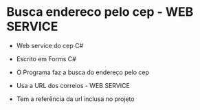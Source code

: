 # Busca endereco pelo cep - WEB SERVICE
- Web service do cep C#
 
- Escrito em Forms C#
 
- O Programa faz a busca do endereço pelo cep

- Usa a URL dos correios - WEB SERVICE

- Tem a referência da url inclusa no projeto
